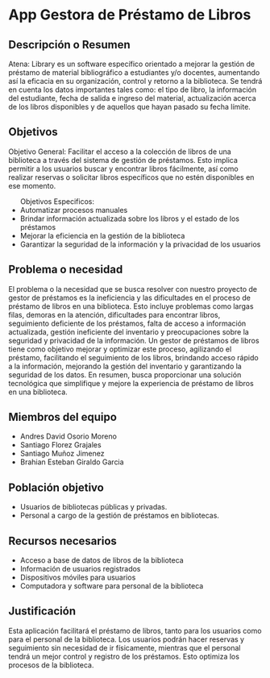 <!DOCTYPE html>
<html>
<body>
  <h1>App Gestora de Préstamo de Libros</h1>
  
  <h2>Descripción o Resumen</h2>
  <p>
    Atena: Library es un software específico orientado a mejorar la gestión de préstamo de material bibliográfico a estudiantes y/o docentes, aumentando así la eficacia en su organización, control y retorno a la biblioteca. Se tendrá en cuenta los datos importantes tales como: el tipo de libro, la información del estudiante, fecha de salida e ingreso del material, actualización acerca de los libros disponibles y de aquellos que hayan pasado su fecha límite.
  </p>
  
  <h2>Objetivos</h2>
  <p>
    Objetivo General: Facilitar el acceso a la colección de libros de una biblioteca a través del sistema de gestión de préstamos. Esto implica permitir a los usuarios buscar y encontrar libros fácilmente, así como realizar reservas o solicitar libros específicos que no estén disponibles en ese momento. 
    <ul> 
      Objetivos Especificos:
      <li>Automatizar procesos manuales</li>
      <li>Brindar información actualizada sobre los libros y el estado de los préstamos</li>
      <li>Mejorar la eficiencia en la gestión de la biblioteca</li>
      <li>Garantizar la seguridad de la información y la privacidad de los usuarios</li>
    </ul>
  </p>

  <h2>Problema o necesidad</h2>
  <p>
    El problema o la necesidad que se busca resolver con nuestro proyecto de gestor de préstamos es la ineficiencia y las dificultades en el proceso de préstamo de libros en una biblioteca. Esto incluye problemas como largas filas, demoras en la atención, dificultades para encontrar libros, seguimiento deficiente de los préstamos, falta de acceso a información actualizada, gestión ineficiente del inventario y preocupaciones sobre la seguridad y privacidad de la información. Un gestor de préstamos de libros tiene como objetivo mejorar y optimizar este proceso, agilizando el préstamo, facilitando el seguimiento de los libros, brindando acceso rápido a la información, mejorando la gestión del inventario y garantizando la seguridad de los datos. En resumen, busca proporcionar una solución tecnológica que simplifique y mejore la experiencia de préstamo de libros en una biblioteca.
  </p>
  
  <h2>Miembros del equipo</h2>
  <ul>
    <li>Andres David Osorio Moreno</li>
    <li>Santiago Florez Grajales</li> 
    <li>Santiago Muñoz Jimenez</li>
    <li>Brahian Esteban Giraldo Garcia</li>
  </ul>
  
  <h2>Población objetivo</h2>
  <ul>
    <li>Usuarios de bibliotecas públicas y privadas.</li>
    <li>Personal a cargo de la gestión de préstamos en bibliotecas.</li>
  </ul>
  
  <h2>Recursos necesarios</h2>
  <ul>
    <li>Acceso a base de datos de libros de la biblioteca</li>
    <li>Información de usuarios registrados</li>
    <li>Dispositivos móviles para usuarios</li>
    <li>Computadora y software para personal de la biblioteca</li>
  </ul>

  <h2>Justificación</h2>
  <p>
    Esta aplicación facilitará el préstamo de libros, tanto para los usuarios como para el personal de la biblioteca. Los usuarios podrán hacer reservas y seguimiento sin necesidad de ir físicamente, mientras que el personal tendrá un mejor control y registro de los préstamos. Esto optimiza los procesos de la biblioteca.
  </p>

</body>
</html>
